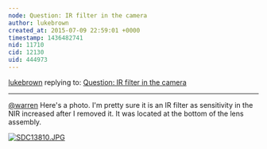 ```yaml
---
node: Question: IR filter in the camera
author: lukebrown
created_at: 2015-07-09 22:59:01 +0000
timestamp: 1436482741
nid: 11710
cid: 12130
uid: 444973
---
```




[lukebrown](../profile/lukebrown) replying to: [Question: IR filter in the camera](../notes/Ripingill/03-21-2015/question-ir-filter-in-the-camera)

----
[@warren](/profile/warren) Here's a photo. I'm pretty sure it is an IR filter as sensitivity in the NIR increased after I removed it.  It was located at the bottom of the lens assembly.

[![SDC13810.JPG](https://i.publiclab.org/system/images/photos/000/010/600/medium/SDC13810.JPG)](https://i.publiclab.org/system/images/photos/000/010/600/original/SDC13810.JPG)

